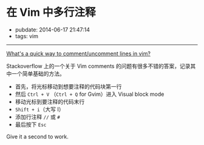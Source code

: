 # 在 Vim 中多行注释

- pubdate: 2014-06-17 21:47:14
- tags: vim

------

[What's a quick way to comment/uncomment lines in vim?](http://stackoverflow.com/questions/1676632/whats-a-quick-way-to-comment-uncomment-lines-in-vim)

Stackoverflow 上的一个关于 Vim comments 的问题有很多不错的答案，记录其中一个简单基础的方法。

- 首先，将光标移动到想要注释的代码块第一行
- 然后 `Ctrl + V` （`Ctrl + Q` for Gvim）进入 Visual block mode
- 移动光标到要注释的代码末行
- `Shift + i`（大写 I）
- 添加行注释 `//` 或 `#`
- 最后按下 `Esc`

Give it a second to work.
